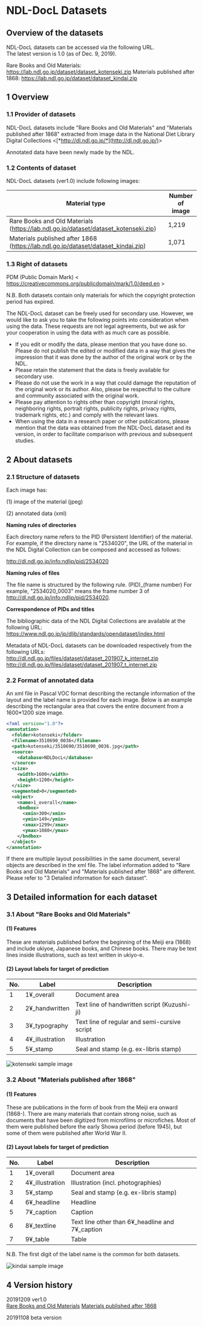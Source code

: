 NDL-DocL Datasets
==================

## Overview of the datasets

NDL-DocL datasets can be accessed via the following URL. <br/>
The latest version is 1.0 (as of Dec. 9, 2019). <br/>

Rare Books and Old Materials: https://lab.ndl.go.jp/dataset/dataset_kotenseki.zip
Materials published after 1868: https://lab.ndl.go.jp/dataset/dataset_kindai.zip


1 Overview
----

### 1.1 Provider of datasets

NDL-DocL datasets include "Rare Books and Old Materials" and "Materials published after 1868" extracted from image data in the National Diet Library Digital Collections &lt;[*http://dl.ndl.go.jp/*](http://dl.ndl.go.jp/)&gt;

Annotated data have been newly made by the NDL.

### 1.2 Contents of dataset

NDL-DocL datasets (ver1.0) include following images:

  |Material type                   | Number of image
  |-------------------|----------
  |Rare Books and Old Materials (https://lab.ndl.go.jp/dataset/dataset_kotenseki.zip)          |1,219
  |Materials published after 1868 (https://lab.ndl.go.jp/dataset/dataset_kindai.zip)    |1,071

### 1.3 Right of datasets
PDM (Public Domain Mark) &lt; https://creativecommons.org/publicdomain/mark/1.0/deed.en &gt;

N.B. Both datasets contain only materials for which the copyright protection period has expired.

The NDL-DocL dataset can be freely used for secondary use. However, we would like to ask you to take the following points into consideration when using the data. These requests are not legal agreements, but we ask for your cooperation in using the data with as much care as possible.

- If you edit or modify the data, please mention that you have done so. Please do not publish the edited or modified data in a way that gives the impression that it was done by the author of the original work or by the NDL.
- Please retain the statement that the data is freely available for secondary use.
- Please do not use the work in a way that could damage the reputation of the original work or its author. Also, please be respectful to the culture and community associated with the original work.
- Please pay attention to rights other than copyright (moral rights, neighboring rights, portrait rights, publicity rights, privacy rights, trademark rights, etc.) and comply with the relevant laws.
- When using the data in a research paper or other publications, please mention that the data was obtained from the NDL-DocL dataset and its version, in order to facilitate comparison with previous and subsequent studies.


2 About datasets
------------------

### 2.1 Structure of datasets

Each image has:

(1) image of the material (jpeg)

(2) annotated data (xml)

**Naming rules of directories**

Each directory name refers to the PID (Persistent Identifier) of the material. For example, if the directory name is "2534020", the URL of the material in the NDL Digital Collection can be composed and accessed as follows:

http://dl.ndl.go.jp/info:ndljp/pid/2534020

**Naming rules of files**

The file name is structured by the following rule.
(PID)_(frame number)
For example, "2534020_0003" means the frame number 3 of http://dl.ndl.go.jp/info:ndljp/pid/2534020.


**Correspondence of PIDs and titles**

The bibliographic data of the NDL Digital Collections are available at the following URL:
https://www.ndl.go.jp/jp/dlib/standards/opendataset/index.html

Metadata of NDL-DocL datasets can be downloaded respectively from the following URLs:
http://dl.ndl.go.jp/files/dataset/dataset_201907_k_internet.zip
http://dl.ndl.go.jp/files/dataset/dataset_201907_t_internet.zip


### 2.2 Format of annotated data

An xml file in Pascal VOC format describing the rectangle information of the layout and the label name is provided for each image. Below is an example describing the rectangular area that covers the entire document from a 1600*1200 size image.

```xml
<?xml version="1.0"?>
<annotation>
  <folder>kotenseki</folder>
  <filename>3510690_0036</filename>
  <path>kotenseki/3510690/3510690_0036.jpg</path>
  <source>
    <database>NDLDocL</database>
  </source>
  <size>
    <width>1600</width>
    <height>1200</height>
  </size>
  <segmented>0</segmented>
  <object>
    <name>1_overall</name>
    <bndbox>
      <xmin>300</xmin>
      <ymin>149</ymin>
      <xmax>1299</xmax>
      <ymax>1080</ymax>
    </bndbox>
  </object>
</annotation>
```

If there are multiple layout possibilities in the same document, several objects are described in the xml file.
The label information added to "Rare Books and Old Materials" and "Materials published after 1868" are different. Please refer to "3 Detailed information for each dataset".


3 Detailed information for each dataset
----------------------

### 3.1 About "Rare Books and Old Materials"

#### (1) Features

These are materials published before the beginning of the Meiji era (1868) and include ukiyoe, Japanese books, and Chinese books. There may be text lines inside illustrations, such as text written in ukiyo-e.

#### (2) Layout labels for target of prediction

  |No.  | Label          |Description
  |----| -----------------| --------------------------------------
  |1   | 1¥_overall       | Document area
  |2   | 2¥_handwritten   | Text line of handwritten script (Kuzushi-ji)
  |3   | 3¥_typography    | Text line of regular and semi-cursive script
  |4   | 4¥_illustration  | Illustration
  |5   | 5¥_stamp         | Seal and stamp (e.g. ex-libris stamp)

<img src="https://github.com/ndl-lab/layout-dataset/blob/master/images/kotenseki_ss.PNG" alt="kotenseki sample image" title="screen shot">

### 3.2 About "Materials published after 1868"

#### (1) Features
These are publications in the form of book from the Meiji era onward (1868-). There are many materials that contain strong noise, such as documents that have been digitized from microfilms or microfiches.
Most of them were published before the early Showa period (before 1945), but some of them were published after World War II.

#### (2) Layout labels for target of prediction

  |No.   |Label          |Description
  |---- |-----------------| ---------------------------------------------
  |1    |1¥_overall       | Document area
  |2    |4¥_illustration  | Illustration (incl. photographies)
  |3    |5¥_stamp         | Seal and stamp (e.g. ex-libris stamp)
  |4    |6¥_headline      | Headline
  |5    |7¥_caption       | Caption
  |6    |8¥_textline      | Text line other than 6¥_headline and 7¥_caption
  |7    |9¥_table         | Table

N.B. The first digit of the label name is the common for both datasets.

<img src="https://github.com/ndl-lab/layout-dataset/blob/master/images/kindai_ss.PNG" alt="kindai sample image" title="screen shot">




4 Version history
----------------------
20191209 ver1.0<br/>
[Rare Books and Old Materials](https://lab.ndl.go.jp/dataset/legacy/dataset_kotenseki_ver1.0.zip)
[Materials published after 1868](https://lab.ndl.go.jp/dataset/legacy/dataset_kindai_ver1.0.zip)

20191108 beta version


